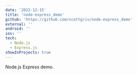 ```yaml
---
date: '2022-12-15'
title: 'node-express_demo'
github: 'https://github.com/scottgriv/node-express_demo'
external: ''
android: ''
ios: ''
tech:
  - Node.js
  - Express.js
showInProjects: true
---
```


Node.js Express demo.
